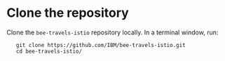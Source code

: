 # Clone the repository

Clone the `bee-travels-istio` repository locally. In a terminal window, run:

```text
   git clone https://github.com/IBM/bee-travels-istio.git
   cd bee-travels-istio/
   
```

### 

